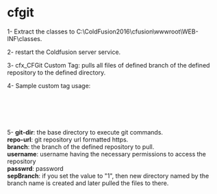 # cfgit
1- Extract the classes to C:\ColdFusion2016\cfusion\wwwroot\WEB-INF\classes.

2- restart the Coldfusion server service.

3- cfx_CFGit Custom Tag: pulls all files of defined branch of the defined repository to the defined directory.

4- Sample custom tag usage:<br><br>
<pre>
<cfx_CFGit git-dir="c:\catalyst\"
		  repo-url="https://bitbucket.org/user/branch.git"
      		  branch="master" 
		  username="repository username"
		  passwrd="repository password">
</pre><br>
5-  <b>git-dir</b>: the base directory to execute git commands.<br>
    <b>repo-url</b>: git repository url formatted https.<br>
    <b>branch</b>: the branch of the defined repository to pull.<br>
    <b>username</b>: username having the necessary permissions to access the repository<br>
    <b>passwrd</b>: password<br>
    <b>sepBranch</b>: if you set the value to "1", then new directory named by the branch name is created and later pulled the files to there.
